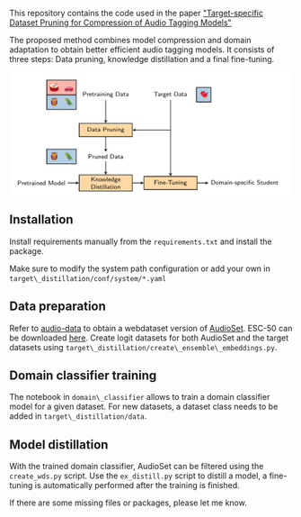 This repository contains the code used in the paper ["Target-specific Dataset Pruning for Compression of Audio Tagging Models"](https://eurasip.org/Proceedings/Eusipco/Eusipco2024/pdfs/0000061.pdf)

The proposed method combines model compression and domain adaptation to obtain better efficient audio tagging models.
It consists of three steps: Data pruning, knowledge distillation and a final fine-tuning.

![image](images/method.png)

## Installation
Install requirements manually from the `requirements.txt` and install the package.

Make sure to  modify the system path configuration or add your own in `target\_distillation/conf/system/*.yaml`

## Data preparation
Refer to [audio-data](https://github.com/LAION-AI/audio-dataset) to obtain a webdataset version of [AudioSet](https://research.google.com/audioset/).
ESC-50 can be downloaded [here](https://github.com/karolpiczak/ESC-50?tab=readme-ov-file#download).
Create logit datasets for both AudioSet and the target datasets using `target\_distillation/create\_ensemble\_embeddings.py`.


## Domain classifier training
The notebook in `domain\_classifier` allows to train a domain classifier model for a given dataset. For new datasets, a dataset class needs to be added in `target\_distillation/data`.

## Model distillation
With the trained domain classifier, AudioSet can be filtered using the `create_wds.py` script.
Use the `ex_distill.py` script to distill a model, a fine-tuning is automatically performed after the training is finished.


If there are some missing files or packages, please let me know.
